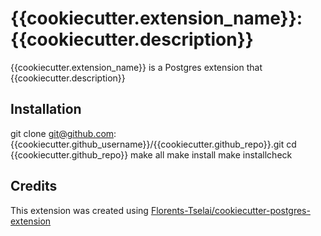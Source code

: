 # {{cookiecutter.extension_name}}: {{cookiecutter.description}}

{{cookiecutter.extension_name}} is a Postgres extension that {{cookiecutter.description}}

## Installation

git clone git@github.com:{{cookiecutter.github_username}}/{{cookiecutter.github_repo}}.git
cd {{cookiecutter.github_repo}}
make all
make install
make installcheck

## Credits

This extension was created using 
[Florents-Tselai/cookiecutter-postgres-extension](https://github.com/Florents-Tselai/cookiecutter-postgres-extension)